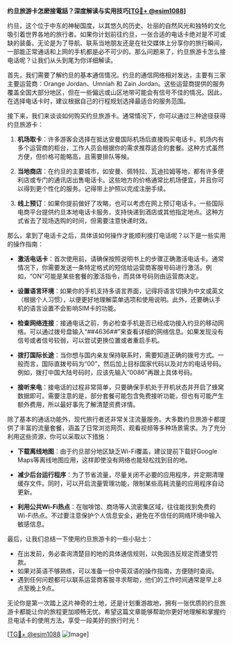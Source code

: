 **约旦旅游卡怎麽接電話？深度解读与实用技巧[[TG💪+ @esim1088](https://t.me/s/esim1088)]**

约旦，这个位于中东的神秘国度，以其悠久的历史、壮丽的自然风光和独特的文化吸引着世界各地的旅行者。如果你计划前往约旦，一张合适的电话卡绝对是不可或缺的装备。无论是为了导航、联系当地朋友还是在社交媒体上分享你的旅行瞬间，一部能正常通话和上网的手机都是必不可少的。那么问题来了，约旦旅游卡怎么接电话呢？让我们从头到尾为你详细解读。

首先，我们需要了解约旦的基本通信情况。约旦的通信网络相对发达，主要有三家主要运营商：Orange Jordan、Umniah 和 Zain Jordan。这些运营商提供的服务覆盖全国大部分地区，但在一些偏远或山区地带可能会有信号不佳的情况。因此，在选择电话卡时，建议根据自己的行程规划选择最适合的服务范围。

接下来，我们来谈谈如何购买约旦旅游卡。通常情况下，你可以通过三种途径获得约旦旅游卡：

1. **机场取卡**：许多游客会选择在抵达安曼国际机场后直接购买电话卡。机场内有多个运营商的柜台，工作人员会根据你的需求推荐适合的套餐。这种方式虽然方便，但价格可能略高，且需要排队等候。

2. **当地商店**：在约旦的主要城市，如安曼、佩特拉、瓦迪拉姆等地，都有许多便利店或专门的通讯店出售电话卡。这些地方的价格通常比机场便宜，并且你可以得到更个性化的服务。记得带上护照以完成注册手续。

3. **线上预订**：如果你提前做好了攻略，也可以考虑在网上预订电话卡。一些国际电商平台提供约旦本地电话卡服务，支持快递到酒店或其他指定地点。这种方式省去了现场选购的时间，但需要注意快递时效。

那么，拿到了电话卡之后，具体该如何操作才能顺利接打电话呢？以下是一些实用的操作指南：

- **激活电话卡**：首次使用前，请确保按照说明书上的步骤正确激活电话卡。通常情况下，你需要发送一条特定格式的短信给运营商客服号码进行激活。例如，“ON”可能是某些套餐的激活指令，而具体号码则由运营商决定。

- **设置语言环境**：如果你的手机支持多语言界面，记得将语言切换为中文或英文（根据个人习惯），以便更好地理解菜单选项和使用说明。此外，还要确认手机的语言设置不会影响SIM卡的功能。

- **检查网络连接**：接通电话之前，务必检查手机是否已经成功接入约旦的移动网络。可以通过拨号盘输入“*#*#4636#*#*”来查看详细的网络信息。如果发现没有信号或者信号较弱，可以尝试更换位置或者重启手机。

- **拨打国际长途**：当你想与国内亲友保持联系时，需要知道正确的拨号方式。一般而言，国际直拨号码为“00”，然后加上目标国家代码以及对方的电话号码。例如，拨打中国大陆号码时，应该先输入“0086”再跟上具体号码。

- **接听来电**：接电话的过程非常简单，只要确保手机处于开机状态并开启了蜂窝数据即可。需要注意的是，部分套餐可能包含免费接听功能，但也有可能产生额外费用，所以最好事先了解清楚资费详情。

除了基本的通话功能外，现代旅行者还非常关注流量服务。大多数约旦旅游卡都提供了丰富的流量套餐，涵盖了日常浏览网页、观看视频等多种场景需求。为了充分利用这些资源，你可以采取以下措施：

- **下载离线地图**：由于约旦部分地区缺乏Wi-Fi覆盖，建议提前下载好Google Maps等离线地图应用，这样即使没有网络也能轻松找到目的地。

- **减少后台运行程序**：为了节省流量，尽量关闭不必要的应用程序，并定期清理缓存文件。同时，可以开启流量管理功能，限制某些高耗流量的应用程序自动更新。

- **利用公共Wi-Fi热点**：在咖啡馆、商场等人流密集区域，往往能找到免费的Wi-Fi热点。不过要注意保护个人信息安全，避免在不信任的网络环境中输入敏感信息。

最后，让我们总结一下使用约旦旅游卡的一些小贴士：

- 在出发前，务必查询清楚目的地的具体通信规则，以免因违反规定而遭受罚款。
- 如果对英语不够熟练，可以准备一份中英双语的操作指南，方便随时查阅。
- 遇到任何问题都可以联系运营商客服寻求帮助，他们的工作时间通常是早上8点至晚上9点。

无论你是第一次踏上这片神奇的土地，还是计划重游故地，拥有一张优质的约旦旅游卡都能让你的旅程更加顺畅无忧。希望这篇文章能够帮助你更好地理解和掌握约旦电话卡的使用方法，享受一段美好的旅行时光！

[[TG💪+ @esim1088](https://t.me/s/esim1088) ![Image](https://i.postimg.cc/4NQfJmqS/Snipaste-2025-05-13-00-14-12.png)]
